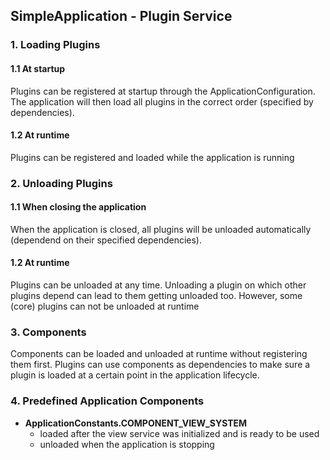 ## SimpleApplication - Plugin Service



### 1. Loading Plugins



#### 1.1 At startup

Plugins can be registered at startup through the ApplicationConfiguration. The application will then load all plugins in the correct order (specified by dependencies).



#### 1.2 At runtime

Plugins can be registered and loaded while the application is running





### 2. Unloading Plugins



#### 1.1 When closing the application

When the application is closed, all plugins will be unloaded automatically (dependend on their specified dependencies).



#### 1.2 At runtime

Plugins can be unloaded at any time. Unloading a plugin on which other plugins depend can lead to them getting unloaded too. However, some (core) plugins can not be unloaded at runtime





### 3. Components

Components can be loaded and unloaded at runtime without registering them first. Plugins can use components as dependencies to make sure a plugin is loaded at a certain point in the application lifecycle.





### 4. Predefined Application Components

- **ApplicationConstants.COMPONENT_VIEW_SYSTEM**
  - loaded after the view service was initialized and is ready to be used
  - unloaded when the application is stopping

